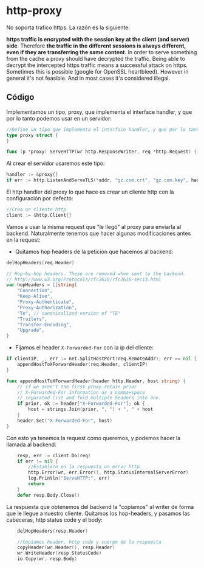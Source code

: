 # http-proxy

No soporta trafico https. La razón es la siguiente:

__https traffic is encrypted with the session key at the client (and server) side__. Therefore __the traffic in the different sessions is always different, even if they are transferring the same content__. In order to serve something from the cache a proxy should have decrypted the traffic. Being able to decrypt the intercepted https traffic means a successful attack on https. Sometimes this is possible (google for OpenSSL heartbleed). However in general it's not feasible. And in most cases it's considered illegal.

## Código

Implementamos un tipo, proxy, que implementa el interface handler, y que por lo tanto podemos usar en un servidor:

```go
//Define un tipo que implementa el interface handler, y que por lo tanto podemos usar en un servidor
type proxy struct {
}

func (p *proxy) ServeHTTP(wr http.ResponseWriter, req *http.Request) {
```

Al crear el servidor usaremos este tipo:

```go
handler := &proxy{}
if err := http.ListenAndServeTLS(*addr, "gz.com.crt", "gz.com.key", handler); err != nil {
```

El http handler del proxy lo que hace es crear un cliente http con la configuración por defecto:

```go
//Crea un cliente http
client := &http.Client{}
```

Vamos a usar la misma request que "le llegó" al proxy para enviarla al backend. Naturalmente tenemos que hacer algunas modificaciones antes en la request:

- Quitamos hop headers de la petición que hacemos al backend:

```go
delHopHeaders(req.Header)
```

```go
// Hop-by-hop headers. These are removed when sent to the backend.
// http://www.w3.org/Protocols/rfc2616/rfc2616-sec13.html
var hopHeaders = []string{
	"Connection",
	"Keep-Alive",
	"Proxy-Authenticate",
	"Proxy-Authorization",
	"Te", // canonicalized version of "TE"
	"Trailers",
	"Transfer-Encoding",
	"Upgrade",
}
```

- Fijamos el header `X-Forwarded-For` con la ip del cliente:

```go
if clientIP, _, err := net.SplitHostPort(req.RemoteAddr); err == nil {
	appendHostToXForwardHeader(req.Header, clientIP)
}
```

```go
func appendHostToXForwardHeader(header http.Header, host string) {
	// If we aren't the first proxy retain prior
	// X-Forwarded-For information as a comma+space
	// separated list and fold multiple headers into one.
	if prior, ok := header["X-Forwarded-For"]; ok {
		host = strings.Join(prior, ", ") + ", " + host
	}
	header.Set("X-Forwarded-For", host)
}
```

Con esto ya tenemos la request como queremos, y podemos hacer la llamada al backend:

```go
	resp, err := client.Do(req)
	if err != nil {
		//Establece en la respuesta un error http
		http.Error(wr, err.Error(), http.StatusInternalServerError)
		log.Println("ServeHTTP:", err)
		return
	}
	defer resp.Body.Close()
```

La respuesta que obtenemos del backend la "copiamos" al writer de forma que le llegue a nuestro cliente. Quitamos los hop-headers, y pasamos las cabeceras, http status code y el body:

```go
	delHopHeaders(resp.Header)

	//Copiamos header, http code y cuerpo de la respuesta
	copyHeader(wr.Header(), resp.Header)
	wr.WriteHeader(resp.StatusCode)
	io.Copy(wr, resp.Body)
```